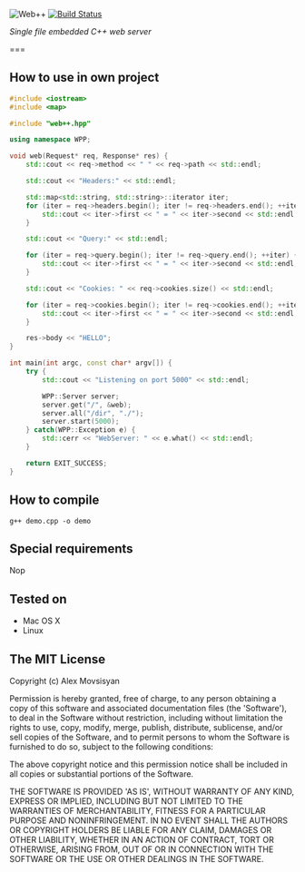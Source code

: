 ![Web++](https://raw.github.com/konteck/wpp/master/logo.png)
[![Build Status](https://secure.travis-ci.org/konteck/wpp.png)](http://travis-ci.org/konteck/wpp)

*Single file embedded C++ web server*

===

## How to use in own project

```c++
#include <iostream>
#include <map>

#include "web++.hpp"

using namespace WPP;

void web(Request* req, Response* res) {
    std::cout << req->method << " " << req->path << std::endl;

    std::cout << "Headers:" << std::endl;

    std::map<std::string, std::string>::iterator iter;
    for (iter = req->headers.begin(); iter != req->headers.end(); ++iter) {
        std::cout << iter->first << " = " << iter->second << std::endl;
    }

    std::cout << "Query:" << std::endl;

    for (iter = req->query.begin(); iter != req->query.end(); ++iter) {
        std::cout << iter->first << " = " << iter->second << std::endl;
    }

    std::cout << "Cookies: " << req->cookies.size() << std::endl;

    for (iter = req->cookies.begin(); iter != req->cookies.end(); ++iter) {
        std::cout << iter->first << " = " << iter->second << std::endl;
    }

    res->body << "HELLO";
}

int main(int argc, const char* argv[]) {
    try {
        std::cout << "Listening on port 5000" << std::endl;

        WPP::Server server;
        server.get("/", &web);
        server.all("/dir", "./");
        server.start(5000);
    } catch(WPP::Exception e) {
        std::cerr << "WebServer: " << e.what() << std::endl;
    }

    return EXIT_SUCCESS;
}
```

## How to compile

    g++ demo.cpp -o demo

## Special requirements

Nop

## Tested on

* Mac OS X
* Linux

## The MIT License

Copyright (c) Alex Movsisyan

Permission is hereby granted, free of charge, to any person obtaining a copy of this software and associated documentation files (the 'Software'), to deal in the Software without restriction, including without limitation the rights to use, copy, modify, merge, publish, distribute, sublicense, and/or sell copies of the Software, and to permit persons to whom the Software is furnished to do so, subject to the following conditions:

The above copyright notice and this permission notice shall be included in all copies or substantial portions of the Software.

THE SOFTWARE IS PROVIDED 'AS IS', WITHOUT WARRANTY OF ANY KIND, EXPRESS OR IMPLIED, INCLUDING BUT NOT LIMITED TO THE WARRANTIES OF MERCHANTABILITY, FITNESS FOR A PARTICULAR PURPOSE AND NONINFRINGEMENT. IN NO EVENT SHALL THE AUTHORS OR COPYRIGHT HOLDERS BE LIABLE FOR ANY CLAIM, DAMAGES OR OTHER LIABILITY, WHETHER IN AN ACTION OF CONTRACT, TORT OR OTHERWISE, ARISING FROM, OUT OF OR IN CONNECTION WITH THE SOFTWARE OR THE USE OR OTHER DEALINGS IN THE SOFTWARE.


